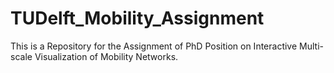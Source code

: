 # TUDelft_Mobility_Assignment
This is a Repository for the Assignment of PhD Position on Interactive Multi-scale Visualization of Mobility Networks.
